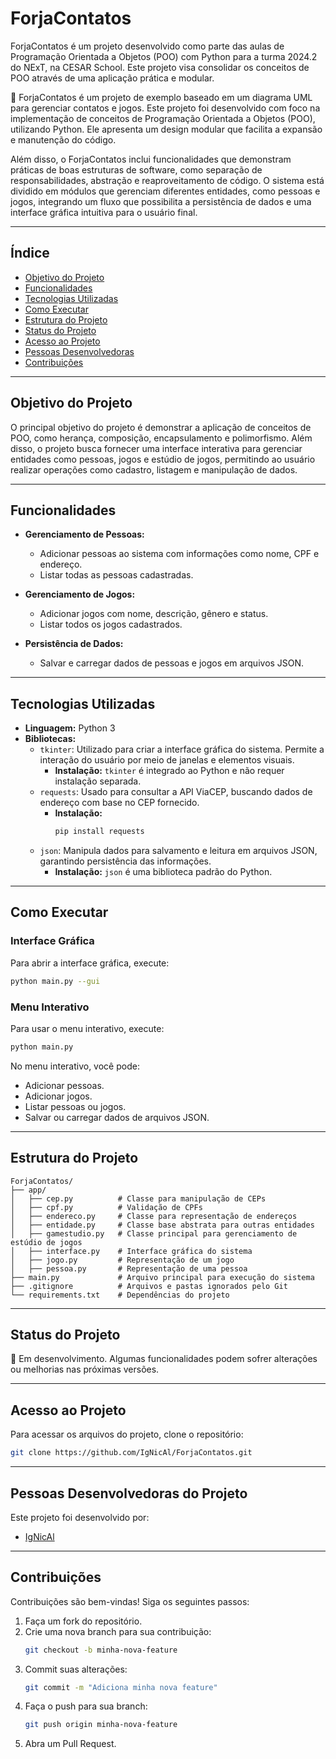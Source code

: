 # ForjaContatos

ForjaContatos é um projeto desenvolvido como parte das aulas de Programação Orientada a Objetos (POO) com Python para a turma 2024.2 do NExT, na CESAR School. Este projeto visa consolidar os conceitos de POO através de uma aplicação prática e modular.

📂 ForjaContatos é um projeto de exemplo baseado em um diagrama UML para gerenciar contatos e jogos. Este projeto foi desenvolvido com foco na implementação de conceitos de Programação Orientada a Objetos (POO), utilizando Python. Ele apresenta um design modular que facilita a expansão e manutenção do código. 

Além disso, o ForjaContatos inclui funcionalidades que demonstram práticas de boas estruturas de software, como separação de responsabilidades, abstração e reaproveitamento de código. O sistema está dividido em módulos que gerenciam diferentes entidades, como pessoas e jogos, integrando um fluxo que possibilita a persistência de dados e uma interface gráfica intuitiva para o usuário final.

---

## Índice

- [Objetivo do Projeto](#objetivo-do-projeto)
- [Funcionalidades](#funcionalidades)
- [Tecnologias Utilizadas](#tecnologias-utilizadas)
- [Como Executar](#como-executar)
- [Estrutura do Projeto](#estrutura-do-projeto)
- [Status do Projeto](#status-do-projeto)
- [Acesso ao Projeto](#acesso-ao-projeto)
- [Pessoas Desenvolvedoras](#pessoas-desenvolvedoras-do-projeto)
- [Contribuições](#contribuições)

---

## Objetivo do Projeto

O principal objetivo do projeto é demonstrar a aplicação de conceitos de POO, como herança, composição, encapsulamento e polimorfismo. Além disso, o projeto busca fornecer uma interface interativa para gerenciar entidades como pessoas, jogos e estúdio de jogos, permitindo ao usuário realizar operações como cadastro, listagem e manipulação de dados.

---

## Funcionalidades

- **Gerenciamento de Pessoas:**
  - Adicionar pessoas ao sistema com informações como nome, CPF e endereço.
  - Listar todas as pessoas cadastradas.

- **Gerenciamento de Jogos:**
  - Adicionar jogos com nome, descrição, gênero e status.
  - Listar todos os jogos cadastrados.

- **Persistência de Dados:**
  - Salvar e carregar dados de pessoas e jogos em arquivos JSON.

---

## Tecnologias Utilizadas

- **Linguagem:** Python 3
- **Bibliotecas:**
  - `tkinter`: Utilizado para criar a interface gráfica do sistema. Permite a interação do usuário por meio de janelas e elementos visuais.
    - **Instalação:** `tkinter` é integrado ao Python e não requer instalação separada.
  - `requests`: Usado para consultar a API ViaCEP, buscando dados de endereço com base no CEP fornecido.
    - **Instalação:**
      ```bash
      pip install requests
      ```
  - `json`: Manipula dados para salvamento e leitura em arquivos JSON, garantindo persistência das informações.
    - **Instalação:** `json` é uma biblioteca padrão do Python.

---

## Como Executar

### Interface Gráfica

Para abrir a interface gráfica, execute:
```bash
python main.py --gui
```

### Menu Interativo

Para usar o menu interativo, execute:
```bash
python main.py
```

No menu interativo, você pode:
- Adicionar pessoas.
- Adicionar jogos.
- Listar pessoas ou jogos.
- Salvar ou carregar dados de arquivos JSON.

---

## Estrutura do Projeto

```plaintext
ForjaContatos/
├── app/
│   ├── cep.py          # Classe para manipulação de CEPs
│   ├── cpf.py          # Validação de CPFs
│   ├── endereco.py     # Classe para representação de endereços
│   ├── entidade.py     # Classe base abstrata para outras entidades
│   ├── gamestudio.py   # Classe principal para gerenciamento de estúdio de jogos
│   ├── interface.py    # Interface gráfica do sistema
│   ├── jogo.py         # Representação de um jogo
│   ├── pessoa.py       # Representação de uma pessoa
├── main.py             # Arquivo principal para execução do sistema
├── .gitignore          # Arquivos e pastas ignorados pelo Git
└── requirements.txt    # Dependências do projeto
```

---

## Status do Projeto

🚀 Em desenvolvimento. Algumas funcionalidades podem sofrer alterações ou melhorias nas próximas versões.

---

## Acesso ao Projeto

Para acessar os arquivos do projeto, clone o repositório:

```bash
git clone https://github.com/IgNicAl/ForjaContatos.git
```

---

## Pessoas Desenvolvedoras do Projeto

Este projeto foi desenvolvido por:

- [IgNicAl](https://github.com/IgNicAl)

---

## Contribuições

Contribuições são bem-vindas! Siga os seguintes passos:

1. Faça um fork do repositório.
2. Crie uma nova branch para sua contribuição:
   ```bash
   git checkout -b minha-nova-feature
   ```
3. Commit suas alterações:
   ```bash
   git commit -m "Adiciona minha nova feature"
   ```
4. Faça o push para sua branch:
   ```bash
   git push origin minha-nova-feature
   ```
5. Abra um Pull Request.
